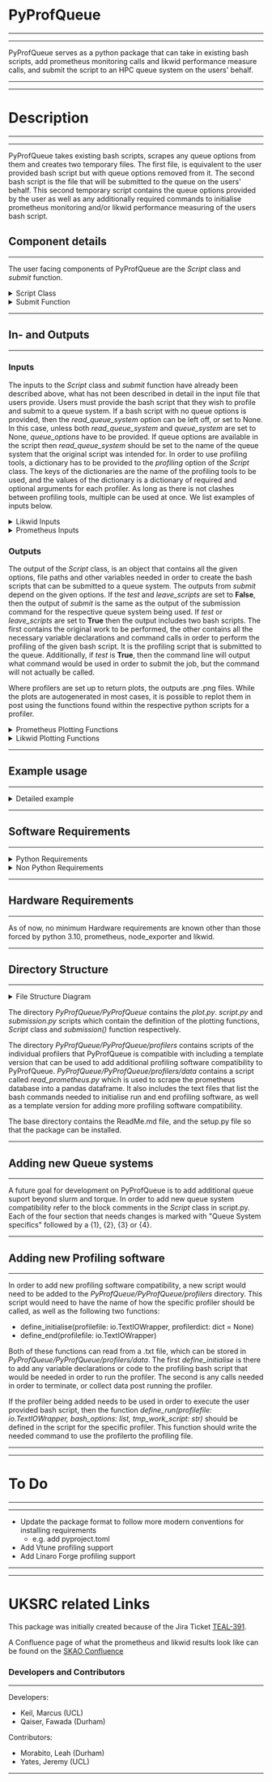 # PyProfQueue

___
___
PyProfQueue serves as a python package that can take in existing bash scripts, add prometheus monitoring calls and 
likwid performance measure calls, and submit the script to an HPC queue system on the users' behalf.
___
___
# Description

___
___
PyProfQueue takes existing bash scripts, scrapes any queue options from them and creates two temporary files. The first 
file, is equivalent to the user provided bash script but with queue options removed from it. The second bash script is
the file that will be submitted to the queue on the users' behalf. This second temporary script contains the queue 
options provided by the user as well as any additionally required commands to initialise prometheus monitoring and/or
likwid performance measuring of the users bash script.
## Component details
___
The user facing components of PyProfQueue are the *Script* class and *submit* function.

<details>

<summary>Script Class</summary>

### Script Class

The *Script* class is used in the following way, and the following options are available:
```
script = PyProfQueue.Script(queue_system: str,
                            work_script: str,
                            read_queue_system: str =None,
                            queue_options: dict = None,
                            profiling: dict = None
                            )   
```
|           Option           | Description                                                                                                                        |
|:--------------------------:|------------------------------------------------------------------------------------------------------------------------------------|
|        queue_system        | The intended target queue system (Supports Slurm and PBS Torque)                                                                   |
|        work_script         | The bash script which contains the queue options and work to be done                                                               |
|read_queue_system (Optional)| The name of the queue system for which the script was written if it was written for a queue system                                 |
|  queue_options (Optional)  | Any queue options to add or override when compared to the work_script                                                              |
|    profiling (Optional)    | Dictionary with keys representing which profiler to use with values of dictionaries listing profiler options such as "requirements"|


The queue options that PyProfQueue supports are dependent on the batch system, for more details, we advise looking 
at the dictionaries in ./PyProfQueue/batch_systems/<batch system of interets>.py in order to find option compatibility.

Any *Script* object, then comes with three additional methods intended to be used by users. These methods are:

#### change_options
```
change_options(queue_options: dict)
```
- Allows for options to be changed post initiation of a *Script* object, in case the options given in the 
initialisation are no longer desired.

As an example usage of *change_options*, let us assume we have a *Script* object that has the option {'time': 12:00:00}
meaning that the script would be terminated if it takes longer than 12 hours. We now wish to make it so that the script
is allowed to run for 24 hours. So we use the following:
```
script.change_options(queue_options={'time':'24:00:00'})
```
*change_options* maintains all previous options that are not listed in the dictionary passed to *change_options*.
</details>


<details>

<summary>Submit Function</summary>
### Submit Function
The *submit* function serves as the point of execution for PyProfQueue. When called, it will take the given *Script* 
object, and submit it to the queue system the *Script* object is configured for.
```
PyProfQueue.submit(script: Script,
                   tmp_work_script: str = './tmp_workfile.sh',
                   tmp_profile_script: str = './tmp_profilefile.sh',
                   bash_options: list = [''],
                   leave_scripts: bool = True,
                   test: bool = False):
```
|           Option            | Description                                                                                                                                                                                                        |
|:---------------------------:|--------------------------------------------------------------------------------------------------------------------------------------------------------------------------------------------------------------------|
|           script            | *Script* object to be submitted to queue                                                                                                                                                                           |
| tmp_work_script (Optional)  | Desired name of temporary work script. Defaults to "./tmp_workfile.sh".                                                                                                                                              |
|tmp_profile_script (Optional)| Desired name of temporary profile script. Defaults to "./tmp_profilefile.sh".                                                                                                                                        |
|   bash_options (Optional)   | List of options that the user provided bash script may require. Defaults to [''].                                                                                                                                 |
|  leave_scripts (Optional)   | Boolean to determine if the temporary scripts should be left or removed after submission. Defaults to True                                                                                                         |
|       test (Optional)       | Boolean to determine if the script should be submitted, or if the command that would be used should be printed to the terminal. Additionally, this leaves the temporary scripts in tackt so they can be inspected. |

</details>

___
##  In- and Outputs
___
### Inputs
The inputs to the *Script* class and *submit* function have already been described above, what has not been described
in detail in the input file that users provide. Users must provide the bash script that they wish to profile and submit
to a queue system. If a bash script with no queue options is provided, then the *read_queue_system* option can be left
off, or set to None. In this case, unless both *read_queue_system* and *queue_system* are set to None, *queue_options* 
have to be provided. If queue options are available in the script then *read_queue_system* should be set to the name
of the queue system that the original script was intended for. In order to use profiling tools, a dictionary has to 
be provided to the *profiling* option of the *Script* class. The keys of the dictionaries are the name of the profiling
tools to be used, and the values of the dictionary is a dictionary of required and optional arguments for each profiler.
As long as there is not clashes between profiling tools, multiple can be used at once. We list examples of inputs below.

<details>
<summary>Likwid Inputs</summary>

#### Likwid specific inputs
In order to use likwid, the key 'likwid' needs to be used in the *profiling* option for the *Script* object. This key 
then needs to have a value of "requirements" which contains a list of all commands that need to be executed prior to 
being able to use likwid on the HPC system the script is being submitted to. If, for example, a simple module loading
command is required, it could look like this
```python
profiling = {"likwid": {"requirements":["module load likwid"]}}
```
</details>
<details>
<summary>Prometheus Inputs</summary>

#### Prometheus specific inputs
In order to use prometheus, the key 'prometheus' needs to be used in the *profiling* option for the *Script* object. 
This key then needs to have a value of "requirements" which has to contain the path to the prometheus instance to use, 
or it has to contain "ip_address" which then has an IP address, stored as a string, of a pre-existing prometheus
instance that can be scraped. Here is an example of both, where "<path/to/prometheus>" is used to represent the path
to the prometheus instance the user would want to use.
```python
profiling = {"prometheus": {"requirements":["export PROMETHEUS_SOFTWARE=<path/to/prometheus>"]}}
# OR
profiling = {"prometheus": {"ip_address":["127.0.0.1:9090"]}}
```
</details>

### Outputs
The output of the *Script* class, is an object that contains all the given options, file paths and other variables 
needed in order to create the bash scripts that can be submitted to a queue system. The outputs from *submit* 
depend on the given options. If the *test* and *leave_scripts* are set to **False**, then the output of *submit* is 
the same as the output of the submission command for the respective queue system being used. If *test* or 
*leave_scripts* are set to **True** then the output includes two bash scripts. The first contains the original work 
to be performed, the other contains all the necessary variable declarations and command calls in order to perform 
the profiling of the given bash script. It is the profiling script that is submitted to the queue. Additionally,
if *test* is **True**, then the command line will output what command would be used in order to submit the job, but
the command will not actually be called.

Where profilers are set up to return plots, the outputs are .png files. While the plots are autogenerated in most cases,
it is possible to replot them in post using the functions found within the respective python scripts for a profiler.

<details>
<summary>Prometheus Plotting Functions</summary>
The following plot functions are called automatically by the script that PyProfQueue creates, but can be called in post
by users if so desired.

### profilers.prometheus.load_df function
This function reads the prometheus database created by using prometheus profiling with *PyProfQueue* and stores it 
into a pandas.DataFrame. This then has the time converted into the format of "yyyy-mm-dd HH:MM:SS" for user readability.
The times at which datapoints exist are then also given out as a numpy.array on top of returning the dataframe. 

|    Option    | Description                             |
|:------------:|-----------------------------------------|
| feather_path | path to the scraped prometheus database |
### profilers.prometheus.plot_prom_profiling function
This function plots the results of a prometheus profiling effort. It is compatible with additional features for 
[Common Workflow Language](https://www.commonwl.org/) (CWL) workflows, if the output from a CWL call is saved to a file.

|            Option            | Description                                                                                                                      |
|:----------------------------:|----------------------------------------------------------------------------------------------------------------------------------|
|              df              | pandas.DataFrame of the prometheus profiling data. Obtained from load_df                                                         |
|         time_series          | numpy.array of the times at which data was collected. Obtained from load_df                                                      |
|         name_prefix          | Desired path and name prefix for the plots                                                                                       |
|     mean_cpu (Optional)      | Boolean on if the mean_cpu usage should be plotted                                                                               |
|      all_cpu (Optional)      | Boolean on if all cpu usages should be plotted                                                                                   |
|      memory (Optional)       | Boolean on if the memory usage should be plotted                                                                                 |
|      network (Optional)      | Boolean on if the network usage should be plotted                                                                                |
|network_three_mean (Optional) | Boolean on if the network y-limit should be restricted to three times the mean value                                             |
|       gant (Optional)        | Boolean on if a gant chart like plot should be created if CWL was used to run a workflow                                         |
|     cwl_file (Optional)      | Path to a text file containing the ouput of CWL, if it was used to run a workflow. This is used to shade when each step occured. |
|       label (Optional)       | Boolean to label each CWL step on shaded graphs if cwl_file was provided                                                         |
</details>

<details>
<summary>Likwid Plotting Functions</summary>

### profilers.likwid.plot_likwid_roof_single function
This function plots the results of a likwid profiling effort as a single point, meaning that it is the average FLOP/s
and average operational intensity over the entire duration of the job.

|        Option         | Description                                                          |
|:---------------------:|----------------------------------------------------------------------|
|      name_prefix      | Desired path and name prefix for the plot                            |
|        maxperf        | Float of the maximum performance listed in likwid output file        |
|      maxband          | Float of the maximum memory bandwidth listed in likwid output file   |
| code_name (Optional)  | String of what to call the code in the legend of the plot            |
| code_mflop (Optional) | Float of the codes MFLOP/s listed in the likwid output               |
| code_opint (Optional) | Float of the codes Operational Intensity listed in the likwid output |

### profilers.likwid.plot_roof_timeseries function
This function plots the results of a likwid profiling effort as a single point, meaning that it is the average FLOP/s
and average operational intensity over the entire duration of the job. The performance is plotted in Log scale.

|        Option         | Description                                                        |
|:---------------------:|--------------------------------------------------------------------|
|      likwid_file      | Path to likwid output file                                         |
|      name_prefix      | Desired path and name prefix for the plot                          |
|        maxperf        | Float of the maximum performance listed in likwid output file      |
|        maxband        | Float of the maximum memory bandwidth listed in likwid output file |
| code_name (Optional)  | String of what to call the code in the legend of the plot          |
</details>

___
## Example usage
___
<details>
<summary>Detailed example</summary>

Let us look at a toy example to show how this script would be used. Let us assume we have an HPC system that uses slurm.
This system requires loading the likwid module if we want to use it, and we have downloaded the prometheus codes to the
directory **/home/Software** and ensured that we can execute both without sudo commands. Let us assume we have the 
following bash script:
```bash
#!/bin/bash
#SBATCH -A example_project
#SBATCH -c 16
#SBATCH -N 1
#SBATCH -o /home/queue_work/%x.%j/output.out
#SBATCH -p example_partition
#SBATCH -J TestSubmission
#SBATCH -n 1
#SBATCH -t 00:05:00

echo "The first option was:"
echo ${1}
echo "The second option was:"
echo ${2}
```

The following example python script can be used to add the prometheus monitoring, likwid performance profiling and to 
submit the script to the queue. We have listed the queue options in the *Script* object initialisation even though it 
would pull them from the bash script in order to show an example of how they would be listed.
```python 
import PyProfQueue as ppq

ProfileScript = ppq.Script(queue_system='slurm',
                           work_script='./tmp_workfile.sh',
                           queue_options={
                             'workdir': '/home/queue_work/%x.%j',
                             'job_name': 'NewName'},
                           profiling={
                             "likwid": {'requirements': ['module load oneAPI_comp/2021.1.0',
                                                         'module load likwid/5.2.0']},
                             "prometheus": {'requirements': ['export PROMETHEUS_SOFTWARE=/home/Software']}
                           }
                           )

ppq.submit(ProfileScript, 
           tmp_work_script = './test_workfile.sh',
           tmp_profile_script = './test_profilefile.sh',
           bash_options=['"Hello "', '"World!"'],
           test=True)
```
This python script prints the following to the command line, but does not submit a job:
```
The following command would be used to submit a job to the queue:
sbatch ./test_profilefile.sh
```
Following this, it has created two files, test_workfile.sh and test_profilefile.sh. test_workfile.sh should look like
the original bash script provided by the user, but with the options removed, in our case:
```bash
#!/bin/bash

# Any work that users may want to do on an HPC system, including environment initialisations
# For the sake of example we simply call
echo "The first option was:"
echo ${1}
echo "The second option was:"
echo ${2}
```

While test_profiliefile.sh contains all the necessary initialisations and terminations for prometheus and likwid to run
and provide plots and output files. The entire file won't be listed here as it is quite length, however we will 
state how the test_workfile.sh is called within test_profilefile.sh
```bash
likwid-perfctr -g MEM_DP -t 300s -o ${LIKWID_RUNNING_DIR}/likwid_output.txt -O -f bash ./test_workfile.sh  "Hello " "World!"
```
</details>

___
## Software Requirements
___

<details>
<summary>Python Requirements</summary>

For the sake of PyProfQueue, the required python version is at least 3.10, as this package utilises the match 
functionality.
- numpy
- pytz
- pyarrow
- matplotlib
- promql_http_api==0.3.3
- pandas<=2.2.1
</details>


<details>
<summary>Non Python Requirements</summary>

In addition to the python requirements listed above, PyProfQueue also needs to have the following software on the system 
to which the job will be submitted:
- [node_exporter](https://prometheus.io/docs/guides/node-exporter/)
- [prometheus](https://prometheus.io/)
- [likwid](https://github.com/RRZE-HPC/likwid)

For prometheus and node_exporter, it is enough to download the software as long as they can both be launched by the 
user without sudo rights. However, they need to be put into the same directory so that the following directory structure
is in place:
```md
${PROMETHEUS_SOFTWARE}
├── node_exporter
│   └── node_exporter
└── prometheus
    ├── prometheus
    └── prometheus.yml
```
Where *node_exporter/node_exporter* is the executable for node_exporter, *prometheus/prometheus* is the executable for 
prometheus, and *prometheus/prometheus.yml* is the configuration file to be used for prometheus.

For the sake of likwid, it needs to be installed or loaded, in such a way that a user could run the following 
command without sudo rights:
```
likwid-perfctr -g MEM_DP -t 300s <output directory> <executable> <options for executable>
```

</details>

___
## Hardware Requirements
___
As of now, no minimum Hardware requirements are known other than those forced by python 3.10, prometheus, node_exporter
and likwid.
___
## Directory Structure
___

<details>
<summary>File Structure Diagram</summary>

```md
PyProfQueue
├── PyProfQueue
│   ├── batch_systems

│   │   ├── pbs.py
│   │   ├── slurm.py
│   │   └── _template_batch.txt
│   ├── profilers
│   │   ├── data
│   │   │   ├── read_prometheus.py
│   │   │   ├── likwid_commands.txt
│   │   │   ├── prometheus_commands.txt
│   │   │   └── _template_commands.txt
│   │   ├── likwid.py
│   │   ├── prometheus.py
│   │   └── _template_profiler.txt
│   ├── __init__.py
│   ├── plot.py
│   ├── script.py
│   └── submission.py
├── ReadMe.md
└── setup.py
```
</details>

The directory *PyProfQueue/PyProfQueue* contains the *plot.py*. *script.py* and *submission.py* scripts which contain the 
definition of the plotting functions, *Script* class and *submission()* function respectively.

The directory *PyProfQueue/PyProfQueue/profilers* contains scripts of the individual profilers that PyProfQueue is 
compatible with including a template version that can be used to add additional profiling software compatibility to 
PyProfQueue. *PyProfQueue/PyProfQueue/profilers/data* contains a script called *read_prometheus.py* which is used to 
scrape the prometheus database into a pandas dataframe. It also includes the text files that list the bash commands 
needed to initialise run and end profiling software, as well as a template version for adding more profiling software 
compatibility.



The base directory contains the ReadMe.md file, and the setup.py file so that the package can be installed.
___
## Adding new Queue systems
___
A future goal for development on PyProfQueue is to add additional queue suport beyond slurm and torque. In order to add 
new queue system compatibility refer to the block comments in the *Script* class in script.py. Each of the four section 
that needs changes is marked with "Queue System specifics" followed by a {1}, {2}, {3} or {4}.
___
## Adding new Profiling software
___
In order to add new profiling software compatibility, a new script would need to be added to the 
*PyProfQueue/PyProfQueue/profilers* directory. This script would need to have the name of how the specific profiler
should be called, as well as the following two functions:
- define_initialise(profilefile: io.TextIOWrapper, profilerdict: dict = None)
- define_end(profilefile: io.TextIOWrapper)

Both of these functions can read from a .txt file, which can be stored in *PyProfQueue/PyProfQueue/profilers/data*.
The first *define_initialise* is there to add any variable declarations or code to the profiling bash script that would
be needed in order to run the profiler. The second is any calls needed in order to terminate, or collect data post 
running the profiler.

If the profiler being added needs to be used in order to execute the user provided bash script, then the function 
*define_run(profilefile: io.TextIOWrapper, bash_options: list, tmp_work_script: str)* should be defined in the 
script for the specific profiler. This function should write the needed command to use the profilerto the profiling 
file.
___
___


# To Do
___
___
- Update the package format to follow more modern conventions for installing requirements
  - e.g. add pyproject.toml 
- Add Vtune profiling support
- Add Linaro Forge profiling support
___
___
# UKSRC related Links
This package was initially created because of the Jira Ticket [TEAL-391](https://jira.skatelescope.org/browse/TEAL-391).

A Confluence page of what the prometheus and likwid results look like can be found on the 
[SKAO Confluence](https://confluence.skatelescope.org/display/SRCSC/Profiling+LOFAR+VLBI+Workflow)

### Developers and Contributors
___
Developers:
- Keil, Marcus (UCL)
- Qaiser, Fawada (Durham)

Contributors:
- Morabito, Leah (Durham)
- Yates, Jeremy (UCL)
___
